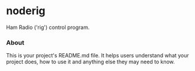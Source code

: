 noderig
=======

Ham Radio ('rig') control program.

### About

This is your project's README.md file. It helps users understand what your
project does, how to use it and anything else they may need to know.